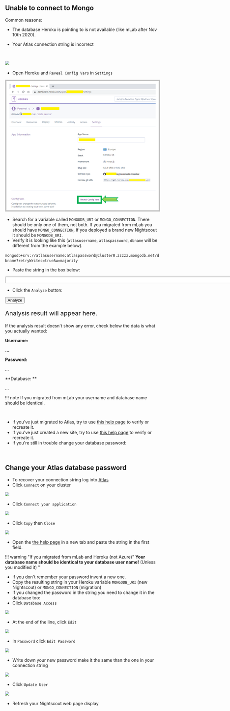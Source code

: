 ## Unable to connect to Mongo

Common reasons:

- The database Heroku is pointing to is not available (like mLab after Nov 10th 2020).

- Your Atlas connection string is incorrect

  </br>

<img src="../img/TShoot06.png" style="zoom:80%;" >

</br>

- Open Heroku and `Reveal Config Vars` in `Settings`

<img src="../../update/img/MigrateNS03.png" style="zoom:80%;" >

</br>

- Search for a variable called `MONGODB_URI` or `MONGO_CONNECTION`. There should be only one of them, not both. If you migrated from mLab you should have `MONGO_CONNECTION`, if you deployed a brand new Nightscout it should be `MONGODB_URI`.
- Verify it is looking like this (`atlasusername`, `atlaspassword`, `dbname` will be different from the example below). 

`mongodb+srv://atlasusername:atlaspassword@cluster0.zzzzz.mongodb.net/dbname?retryWrites=true&w=majority`

- Paste the string in the box below:

<input type="text" id="myAtlas" value="" size="100">
</br>

- Click the `Analyze` button:

<button onclick="Analyze()">Analyze</button>

<p style="font-size:20px" id="result">Analysis result will appear here.</p>

If the analysis result doesn't show any error, check below the data is what you actually wanted:

**Username: <p id="myUser">...</p>
Password:** <p id="myPwd">...</p>
**Database: **<p id="mydB">...</p>

<script>
var sUser, sdB, sPwd;
function Analyze()
{

  var sString = "Your connection string structure looks good.";
  var bErr = 0;

  var sAtlas = document.getElementById("myAtlas").value;

  var iAS = sAtlas.search(" ");
  if(iAS!=-1)
  { 
    sString = "There should be no space characters in the string. Remove all spaces";
    bErr = 1;
  }

  iAS = sAtlas.search("mongodb://");
  if(iAS!=-1 && !bErr)
  { 
    sString = "This is not an Atlas connection string: it should start with mongodb+srv://";
    bErr = 1;
  }

  iAS = sAtlas.search("<password>");
  if(iAS!=-1 && !bErr)
  { 
    sString = "You should replace &lt;password&gt; with your actual Atlas database password in the Atlas string";
    bErr = 1;
  }

  iAS = sAtlas.search("<dbname>");
  if(iAS!=-1 && !bErr)
  { 
    sString = "You should replace &lt;dbname&gt; with your actual Atlas database name in the Atlas string";
    bErr = 1;
  }

  iAS = sAtlas.search("<");
  if(iAS!=-1 && !bErr)
  { 
    sString = "There should be no &lt; characters in the Atlas string";
    bErr = 1;
  }

  iAS = sAtlas.search(">");
  if(iAS!=-1 && !bErr)
  { 
    sString = "There should be no &gt; characters in the Atlas string";
    bErr = 1;
  }

  iAS = sAtlas.search("retryWrites=true");
  if(iAS==-1 && !bErr)
  { 
    sString = "Your Atlas string should end with ?retryWrites=true&w=majority";
    bErr = 1;
  }

  var iUsr, iAt, iCol, idB, iQM;

  iUsr = sAtlas.search("://");
  if(iUsr==-1 && !bErr)
  { 
    sString = "Your Atlas string should start by mongodb+srv://";
    bErr = 1;
  }
  else
  {
    iUsr = iUsr + 3;
    sAtlas = sAtlas.substr(iUsr);
  }

  iAt = sAtlas.search("@");
  if(iAt==-1 && !bErr)
  { 
    sString = "Your Atlas string should contain @ after your password";
    bErr = 1;
  };

  iCol = sAtlas.search(":");
  if(iCol==-1 && !bErr)
  { 
    sString = "Your Atlas user and password should be separated by :";
    bErr = 1;
  };

  iQm = sAtlas.search("\\?");
  if(iQm==-1 && !bErr)
  { 
    sString = "Your Atlas string should end with ?retryWrites=true&w=majority";
    bErr = 1;
  };

  idB = sAtlas.search("net/");
  if(idB==-1 && !bErr)
  { 
    sString = "Your Atlas string should be in the mongodb.net domain";
    bErr = 1;
  } else idB = idB + 4;

  if(!bErr)
  {
    sUser = sAtlas.substring(0, iCol);
    sPwd = sAtlas.substring(iCol + 1, iAt);
    sdB = sAtlas.substring(idB, iQm);
    
    document.getElementById("myUser").innerHTML = sUser;
    document.getElementById("myPwd").innerHTML = sPwd;
    document.getElementById("mydB").innerHTML = sdB;
   }

 document.getElementById("result").innerHTML = sString;
}

</script>

!!! note
    If you migrated from mLab your username and database name should be identical.

</br>

- If you've just migrated to Atlas, try to use [this help page](../../update/stringhelp.html) to verify or recreate it.
- If you've just created a new site, try to use [this help page](../../nightscout/stringhelp.html) to verify or recreate it.
- If you're still in trouble change your database password:

</br>

## Change your Atlas database password

- To recover your connection string log into [Atlas](https://cloud.mongodb.com/)
- Click `Connect` on your cluster

<img src="../img/TShoot07.png" style="zoom:80%;" >

</br>

- Click `Connect your application`

<img src="../img/TShoot09.png" style="zoom:80%;" >

</br>

- Click `Copy` then `Close`

<img src="../img/TShoot10.png" style="zoom:80%;" >

</br>

- Open the [the help page](../../nightscout/stringhelp.html) in a new tab and paste the string in the first field.

!!! warning "If you migrated from mLab and Heroku (not Azure)"
    **Your database name should be identical to your database user name!** (Unless you modified it) "

- If you don't remember your password invent a new one.
- Copy the resulting string in your Heroku variable `MONGODB_URI` (new Nightscout) or `MONGO_CONNECTION` (migration)
- If you changed the password in the string you need to change it in the database too:
- Click `Database Access`

<img src="../img/TShoot11.png" style="zoom:80%;" >

</br>

- At the end of the line, click `Edit`

<img src="../img/TShoot08.png" style="zoom:80%;" >

</br>

- In `Password` click `Edit Password`

<img src="../img/TShoot12.png" style="zoom:80%;" >

</br>

- Write down your new password make it the same than the one in your connection string

<img src="../img/TShoot13.png" style="zoom:80%;" >

</br>

- Click `Update User`

<img src="../img/TShoot14.png" style="zoom:80%;" >

</br>

- Refresh your Nightscout web page display